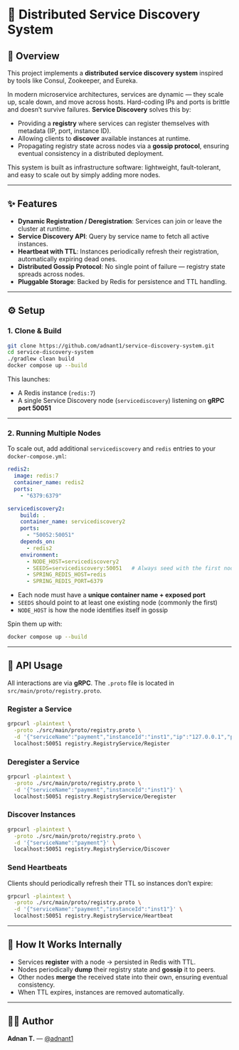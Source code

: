 # 🔎 Distributed Service Discovery System

## 📖 Overview

This project implements a **distributed service discovery system** inspired by tools like Consul, Zookeeper, and Eureka.

In modern microservice architectures, services are dynamic — they scale up, scale down, and move across hosts. Hard-coding IPs and ports is brittle and doesn’t survive failures. **Service Discovery** solves this by:

- Providing a **registry** where services can register themselves with metadata (IP, port, instance ID).
- Allowing clients to **discover** available instances at runtime.
- Propagating registry state across nodes via a **gossip protocol**, ensuring eventual consistency in a distributed deployment.

This system is built as infrastructure software: lightweight, fault-tolerant, and easy to scale out by simply adding more nodes.

---

## ✨ Features

- **Dynamic Registration / Deregistration**: Services can join or leave the cluster at runtime.
- **Service Discovery API**: Query by service name to fetch all active instances.
- **Heartbeat with TTL**: Instances periodically refresh their registration, automatically expiring dead ones.
- **Distributed Gossip Protocol**: No single point of failure — registry state spreads across nodes.
- **Pluggable Storage**: Backed by Redis for persistence and TTL handling.

---

## ⚙️ Setup

### 1. Clone & Build

```bash
git clone https://github.com/adnant1/service-discovery-system.git
cd service-discovery-system
./gradlew clean build
docker compose up --build
```

This launches:

- A Redis instance (`redis:7`)
- A single Service Discovery node (`servicediscovery`) listening on **gRPC port 50051**

---

### 2. Running Multiple Nodes

To scale out, add additional `servicediscovery` and `redis` entries to your `docker-compose.yml`:

```YAML
redis2:
  image: redis:7
  container_name: redis2
  ports:
    - "6379:6379"

servicediscovery2:
    build: .
    container_name: servicediscovery2
    ports:
      - "50052:50051"
    depends_on:
      - redis2
    environment:
      - NODE_HOST=servicediscovery2
      - SEEDS=servicediscovery:50051   # Always seed with the first node
      - SPRING_REDIS_HOST=redis
      - SPRING_REDIS_PORT=6379
```

- Each node must have a **unique container name + exposed port**
- `SEEDS` should point to at least one existing node (commonly the first)
- `NODE_HOST` is how the node identifies itself in gossip

Spin them up with:

```bash
docker compose up --build
```

---

## 📡 API Usage

All interactions are via **gRPC**. The `.proto` file is located in `src/main/proto/registry.proto`.

### Register a Service

```bash
grpcurl -plaintext \
  -proto ./src/main/proto/registry.proto \
  -d '{"serviceName":"payment","instanceId":"inst1","ip":"127.0.0.1","port":8080}' \
  localhost:50051 registry.RegistryService/Register
```

### Deregister a Service

```bash
grpcurl -plaintext \
  -proto ./src/main/proto/registry.proto \
  -d '{"serviceName":"payment","instanceId":"inst1"}' \
  localhost:50051 registry.RegistryService/Deregister
```

### Discover Instances

```bash
grpcurl -plaintext \
  -proto ./src/main/proto/registry.proto \
  -d '{"serviceName":"payment"}' \
  localhost:50051 registry.RegistryService/Discover
```

### Send Heartbeats

Clients should periodically refresh their TTL so instances don’t expire:

```bash
grpcurl -plaintext \
  -proto ./src/main/proto/registry.proto \
  -d '{"serviceName":"payment","instanceId":"inst1"}' \
  localhost:50051 registry.RegistryService/Heartbeat
```

---

## 🔧 How It Works Internally

- Services **register** with a node → persisted in Redis with TTL.
- Nodes periodically **dump** their registry state and **gossip** it to peers.
- Other nodes **merge** the received state into their own, ensuring eventual consistency.
- When TTL expires, instances are removed automatically.

---

## 👨‍💻 Author

**Adnan T.** — [@adnant1](https://github.com/adnant1)
